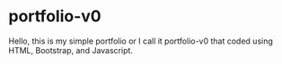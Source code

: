 # portfolio-v0
Hello, this is my simple portfolio or I call it portfolio-v0 that coded using HTML, Bootstrap, and Javascript. 
